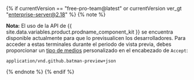 {% if currentVersion == "free-pro-team@latest" or currentVersion ver_gt "enterprise-server@2.18" %}
{% note %}

**Nota:** El uso de la API de {{ site.data.variables.product.prodname_component_kit }} se encuentra disponible actualmente para que lo previsualicen los desarrolladores. Para acceder a estas terminales durante el periodo de vista previa, debes proporcionar un [tipo de medios](/v3/media) personalizado en el encabezado de `Accept`:

```
application/vnd.github.batman-preview+json
```

{% endnote %}
{% endif %}
